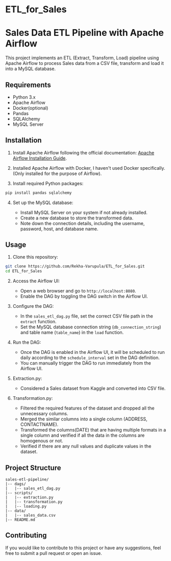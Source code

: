 # ETL_for_Sales
# Sales Data ETL Pipeline with Apache Airflow

This project implements an ETL (Extract, Transform, Load) pipeline using Apache Airflow to process Sales data from a CSV file, transform and load it into a MySQL database.

## Requirements

- Python 3.x
- Apache Airflow
- Docker(optional)
- Pandas
- SQLAlchemy
- MySQL Server

## Installation

1. Install Apache Airflow following the official documentation: [Apache Airflow Installation Guide](https://airflow.apache.org/docs/apache-airflow/stable/installation.html).

2. Installed Apache Airflow with Docker, I haven't used Docker specifically.(Only installed for the purpose of Airflow).

3. Install required Python packages:

```bash
pip install pandas sqlalchemy
```

4. Set up the MySQL database:

   - Install MySQL Server on your system if not already installed.
   - Create a new database to store the transformed data.
   - Note down the connection details, including the username, password, host, and database name.

## Usage

1. Clone this repository:

```bash
git clone https://github.com/Rekha-Varupula/ETL_for_Sales.git
cd ETL_for_Sales
```

2. Access the Airflow UI:
   - Open a web browser and go to `http://localhost:8080`.
   - Enable the DAG by toggling the DAG switch in the Airflow UI.

3. Configure the DAG:
   - In the `sales_etl_dag.py` file, set the correct CSV file path in the `extract` function.
   - Set the MySQL database connection string (`db_connection_string`) and table name (`table_name`) in the `load` function.

4. Run the DAG:
   - Once the DAG is enabled in the Airflow UI, it will be scheduled to run daily according to the `schedule_interval` set in the DAG definition.
   - You can manually trigger the DAG to run immediately from the Airflow UI.

5. Extraction.py:
   - Considered a Sales dataset from Kaggle and converted into CSV file.

6. Transformation.py:
   - Filtered the required features of the dataset and dropped all the unnecessary columns.
   - Merged the similar columns into a single column (ADDRESS, CONTACTNAME).
   - Transformed the columns(DATE) that are having multiple formats in a single column and verified if all the data in the columns are homogenous or not.
   - Verified if there are any null values and duplicate values in the dataset.

## Project Structure

```
sales-etl-pipeline/
|-- dags/
|   |-- sales_etl_dag.py
|-- scripts/
|   |-- extraction.py
|   |-- transformation.py
|   |-- loading.py
|-- data/
|   |-- sales_data.csv
|-- README.md
```

## Contributing

If you would like to contribute to this project or have any suggestions, feel free to submit a pull request or open an issue.
